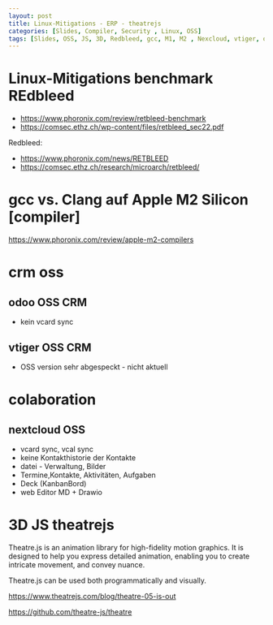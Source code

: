 ```yaml
---
layout: post
title: Linux-Mitigations - ERP - theatrejs
categories: [Slides, Compiler, Security , Linux, OSS]
tags: [Slides, OSS, JS, 3D, Redbleed, gcc, M1, M2 , Nexcloud, vtiger, odoo, theatrejs ]
---
```

 
 # Linux-Mitigations benchmark REdbleed 

 - https://www.phoronix.com/review/retbleed-benchmark
 - https://comsec.ethz.ch/wp-content/files/retbleed_sec22.pdf

 Redbleed:  
   - https://www.phoronix.com/news/RETBLEED
   - https://comsec.ethz.ch/research/microarch/retbleed/

 # gcc vs. Clang auf Apple M2 Silicon [compiler]
 
 https://www.phoronix.com/review/apple-m2-compilers

# crm oss 

##  odoo OSS CRM 
- kein vcard sync 

## vtiger OSS CRM 
- OSS version sehr abgespeckt - nicht aktuell 

# colaboration 

## nextcloud OSS 
- vcard sync, vcal sync 
- keine Kontakthistorie der Kontakte 
- datei - Verwaltung, Bilder 
- Termine,Kontakte, Aktivitäten, Aufgaben 
- Deck (KanbanBord)
- web Editor MD + Drawio 

# 3D JS theatrejs 

Theatre.js is an animation library for high-fidelity motion graphics. It is designed to help you express detailed animation, enabling you to create intricate movement, and convey nuance.

Theatre.js can be used both programmatically and visually.

https://www.theatrejs.com/blog/theatre-05-is-out

https://github.com/theatre-js/theatre
